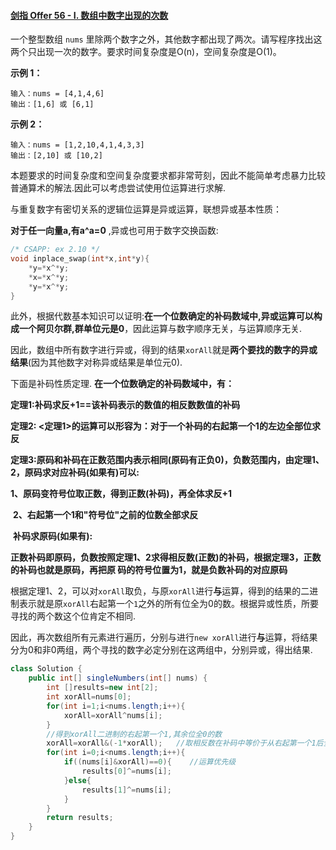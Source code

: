 #### [剑指 Offer 56 - I. 数组中数字出现的次数](https://leetcode-cn.com/problems/shu-zu-zhong-shu-zi-chu-xian-de-ci-shu-lcof/)



一个整型数组 `nums` 里除两个数字之外，其他数字都出现了两次。请写程序找出这两个只出现一次的数字。要求时间复杂度是O(n)，空间复杂度是O(1)。

 

**示例 1：**

```
输入：nums = [4,1,4,6]
输出：[1,6] 或 [6,1]
```

**示例 2：**

```
输入：nums = [1,2,10,4,1,4,3,3]
输出：[2,10] 或 [10,2]
```



本题要求的时间复杂度和空间复杂度要求都非常苛刻，因此不能简单考虑暴力比较普通算术的解法.因此可以考虑尝试使用位运算进行求解.

与重复数字有密切关系的逻辑位运算是异或运算，联想异或基本性质：

**对于任一向量a,有a^a=0**  ,异或也可用于数字交换函数:

```c
/* CSAPP: ex 2.10 */
void inplace_swap(int*x,int*y){
	*y=*x^*y;
    *x=*x^*y;
    *y=*x^*y;
}
```



此外，根据代数基本知识可以证明:**在一个位数确定的补码数域中,异或运算可以构成一个阿贝尔群,群单位元是0**，因此运算与数字顺序无关，与运算顺序无关.

因此，数组中所有数字进行异或，得到的结果`xorAll`就是**两个要找的数字的异或结果**(因为其他数字对称异或结果是单位元0).

下面是补码性质定理. **在一个位数确定的补码数域中，有：**

**定理1:补码求反+1==该补码表示的数值的相反数数值的补码**

**定理2: <定理1>的运算可以形容为：对于一个补码的右起第一个1的左边全部位求反**

**定理3:原码和补码在正数范围内表示相同(原码有正负0)，负数范围内，由定理1、2，原码求对应补码(如果有)可以:**

​	**1、原码变符号位取正数，得到正数(补码)，再全体求反+1**

​	**2、右起第一个1和"符号位"之前的位数全部求反**

​	**补码求原码(如果有):**

​	**正数补码即原码，负数按照定理1、2求得相反数(正数)的补码，根据定理3，正数的补码也就是原码，再把原	码的符号位置为1，就是负数补码的对应原码**



根据定理1、2，可以对`xorAll`取负，与原`xorAll`进行**与**运算，得到的结果的二进制表示就是原`xorAll`右起第一个`1`之外的所有位全为0的数。根据异或性质，所要寻找的两个数这个位肯定不相同.

因此，再次数组所有元素进行遍历，分别与进行`new xorAll`进行**与**运算，将结果分为0和非0两组，两个寻找的数字必定分别在这两组中，分别异或，得出结果.

```java
class Solution {
    public int[] singleNumbers(int[] nums) {
        int []results=new int[2];
        int xorAll=nums[0];
        for(int i=1;i<nums.length;i++){
            xorAll=xorAll^nums[i];
        }
        //得到xorAll二进制的右起第一个1,其余位全0的数
        xorAll=xorAll&(-1*xorAll);   //取相反数在补码中等价于从右起第一个1后全体求反
        for(int i=0;i<nums.length;i++){
            if((nums[i]&xorAll)==0){    //运算优先级
                results[0]^=nums[i];
            }else{
                results[1]^=nums[i];
            }
        }
        return results;
    }
}
```



